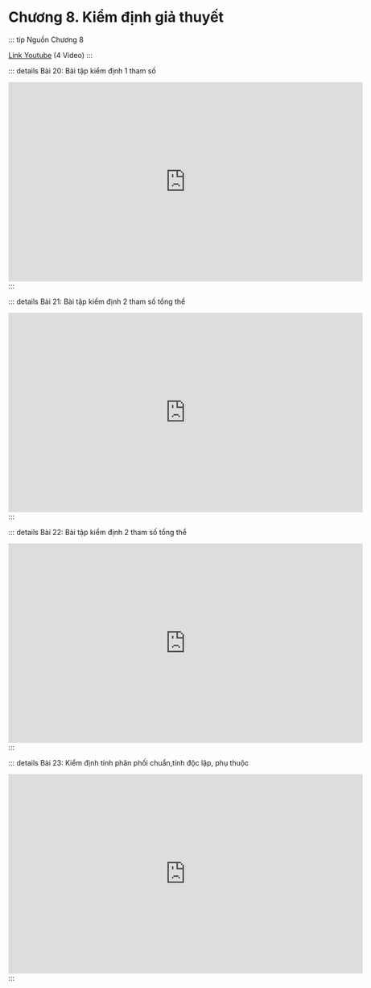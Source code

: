 # Chương 8. Kiểm định giả thuyết

::: tip Nguồn Chương 8

<a href="https://www.youtube.com/watch?v=wmXn1uQbibc&list=PLsEmKKF4H46njfPXRZ7tdJI2CY8mrWO7Y" target="_blank">Link Youtube</a> (4 Video)
:::

::: details Bài 20:  Bài tập kiểm định 1 tham số
<div class="videoZen">
  <iframe width="704" height="396" src="https://www.youtube.com/embed/wmXn1uQbibc?list=PLsEmKKF4H46k013lBf0S_NFCMfU-JNZbd" title="YouTube video player" frameborder="0" allow="accelerometer; autoplay; clipboard-write; encrypted-media; gyroscope; picture-in-picture" allowfullscreen></iframe>
</div>
:::

::: details Bài 21: Bài tập kiểm định 2 tham số tổng thể 
<div class="videoZen">
  <iframe width="704" height="396" src="https://www.youtube.com/embed/2r2hyU_RUCY?list=PLsEmKKF4H46k013lBf0S_NFCMfU-JNZbd" title="YouTube video player" frameborder="0" allow="accelerometer; autoplay; clipboard-write; encrypted-media; gyroscope; picture-in-picture" allowfullscreen></iframe>
</div>
:::

::: details Bài 22: Bài tập kiểm định 2 tham số tổng thể  
<div class="videoZen">
  <iframe width="704" height="396" src="https://www.youtube.com/embed/2r2hyU_RUCY?list=PLsEmKKF4H46k013lBf0S_NFCMfU-JNZbd" title="YouTube video player" frameborder="0" allow="accelerometer; autoplay; clipboard-write; encrypted-media; gyroscope; picture-in-picture" allowfullscreen></iframe>
</div>
:::

::: details Bài 23: Kiểm định tính phân phối chuẩn,tính độc lập, phụ thuộc
<div class="videoZen">
  <iframe width="704" height="396" src="https://www.youtube.com/embed/686Nh1epyYY?list=PLsEmKKF4H46k013lBf0S_NFCMfU-JNZbd" title="YouTube video player" frameborder="0" allow="accelerometer; autoplay; clipboard-write; encrypted-media; gyroscope; picture-in-picture" allowfullscreen></iframe>
</div>
:::
